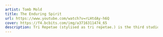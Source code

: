 ```yaml
---
artist: Tomb Mold
title: The Enduring Spirit
url: https://www.youtube.com/watch?v=rLHtdAy-h6Q
cover: https://f4.bcbits.com/img/a3716311474_65
description: Tri Repetae (stylised as tri repetae.) is the third studio album by English electronic music duo Autechre, released on 6 November 1995 by Warp in the United Kingdom. In contrast to the duo's previous albums, Incunabula (1993) and Amber (1994), Tri Repetae features a distinct style that incorporates more minimal rhythms and spacious melodies.
---
```

